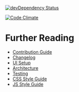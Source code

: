 [![devDependency Status](https://david-dm.org/rackerlabs/encore-ui/dev-status.png)](https://david-dm.org/rackerlabs/encore-ui#info=devDependencies)

[![Code Climate](https://codeclimate.com/repos/52e1365969568051f4000eed/badges/c4acf69c64dffdd7b176/gpa.png)](https://codeclimate.com/repos/52e1365969568051f4000eed/feed)

# Further Reading

 - [Contribution Guide](./CONTRIBUTING.md)
 - [Changelog](./CHANGELOG.md)
 - [UI Setup](./docs/ui-setup.md)
 - [Architecture](./docs/architecture.md)
 - [Testing](./docs/testing.md)
 - [CSS Style Guide](./docs/css-styleguide.md)
 - [JS Style Guide](./docs/js-styleguide.md)